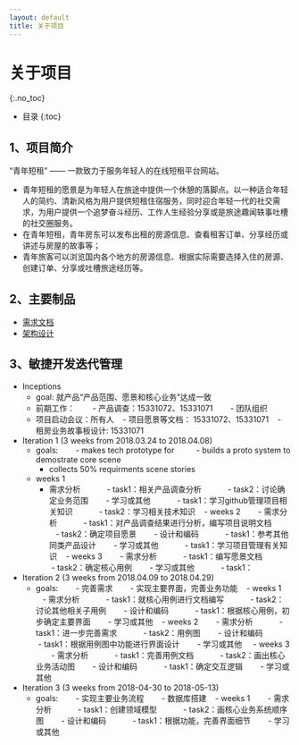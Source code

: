 ```yaml
---
layout: default
title: 关于项目
---
```


# 关于项目
{:.no_toc}

* 目录
{:toc}

## 1、项目简介

“青年短租” —— 一款致力于服务年轻人的在线短租平台网站。    
 - 青年短租的愿景是为年轻人在旅途中提供一个休憩的落脚点。以一种适合年轻人的简约、清新风格为用户提供短租住宿服务，同时迎合年轻一代的社交需求，为用户提供一个追梦奋斗经历、工作人生经验分享或是旅途趣闻轶事吐槽的社交圈服务。
 - 在青年短租，青年房东可以发布出租的房源信息、查看租客订单、分享经历或讲述与房屋的故事等；
 - 青年旅客可以浏览国内各个地方的房源信息、根据实际需要选择入住的房源、创建订单、分享或吐槽旅途经历等。

## 2、主要制品

* [需求文档](https://github.com/WindyMen/Dashboard/blob/gh-pages/doc/backlog.md)
* [架构设计]()


## 3、敏捷开发迭代管理

* Inceptions
    - goal: 就产品“产品范围、愿景和核心业务”达成一致
    - 前期工作：
        - 产品调查：15331072、15331071
        - 团队组织
    - 项目启动会议：所有人
    - 项目愿景等文档： 15331072、15331071
    - 租房业务故事板设计: 15331071
* Iteration 1 (3 weeks from 2018.03.24 to 2018.04.08)
    - goals:
        - makes tech prototype for  
        - builds a proto system to demostrate core scene
        - collects 50% requirments scene stories
    - weeks 1
        - 需求分析
            - task1：相关产品调查分析
            - task2：讨论确定业务范围
        - 学习或其他
            - task1：学习github管理项目相关知识
            - task2：学习相关技术知识
    - weeks 2
        - 需求分析
            - task1：对产品调查结果进行分析，编写项目说明文档
            - task2：确定项目愿景
        - 设计和编码
            - task1：参考其他同类产品设计
        - 学习或其他
            - task1：学习项目管理有关知识
    - weeks 3
        - 需求分析
            - task1：编写愿景文档
            - task2：确定核心用例
        - 学习或其他
            - task1：
* Iteration 2 (3 weeks from 2018.04.09 to 2018.04.29)
    - goals:
        - 完善需求
        - 实现主要界面，完善业务功能
    - weeks 1
        - 需求分析
            - task1：就核心用例进行文档编写
            - task2：讨论其他相关子用例
        - 设计和编码
            - task1：根据核心用例，初步确定主要界面
        - 学习或其他
    - weeks 2
        - 需求分析
            - task1：进一步完善需求
            - task2：用例图
        - 设计和编码
            - task1：根据用例图中功能进行界面设计
        - 学习或其他
     - weeks 3
        - 需求分析
            - task1：完善用例文档
            - task2：画出核心业务活动图
        - 设计和编码
            - task1：确定交互逻辑
        - 学习或其他
* Iteration 3 (3 weeks from 2018-04-30 to 2018-05-13)
    - goals:
        - 实现主要业务流程
        - 数据库搭建
    - weeks 1
        - 需求分析
            - task1：创建领域模型
            - task2：画核心业务系统顺序图
        - 设计和编码
            - task1：根据功能，完善界面细节
        - 学习或其他
